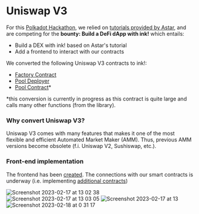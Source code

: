 # Uniswap V3
For this [Polkadot Hackathon](https://www.polkadotglobalseries.com/?utm_source=Discord&utm_medium=socials&utm_campaign=launch), we relied on [tutorials provided by Astar](https://docs.astar.network/docs/build/wasm/from-zero-to-ink-hero/dex/), and are competing for the **bounty: Build a DeFi dApp with ink!** which entails: <br />
- Build a DEX with ink! based on Astar's tutorial
- Add a frontend to interact with our contracts <br />

We converted the following Uniswap V3 contracts to ink!: <br />
- [Factory Contract](https://github.com/Uniswap/v3-core/blob/main/contracts/UniswapV3Factory.sol)
- [Pool Deployer](https://github.com/Uniswap/v3-core/blob/main/contracts/UniswapV3PoolDeployer.sol)
- [Pool Contract](https://github.com/Uniswap/v3-core/blob/main/contracts/UniswapV3Pool.sol)*

\*this conversion is currently in progress as this contract is quite large and calls many other functions (from the library).

### Why convert Uniswap V3?
Uniswap V3 comes with many features that makes it one of the most flexible and efficient Automated Market Maker (AMM). Thus, previous AMM versions become obsolete (f.i. Uniswap V2, Sushiswap, etc.).


### Front-end implementation
The frontend has been [created](https://dexfrontend-lilac.vercel.app/). The connections with our smart contracts is underway (i.e. implementing [additional contracts](https://github.com/Uniswap/v3-periphery/tree/main/contracts))

![Screenshot 2023-02-17 at 13 02 38](https://user-images.githubusercontent.com/67859510/219695799-4fc4b143-4317-4d25-a468-7e91f236a4d8.png)
![Screenshot 2023-02-17 at 13 03 05](https://user-images.githubusercontent.com/67859510/219695823-1654cf0e-6a38-4f66-ad14-c9e692308b23.png)
![Screenshot 2023-02-17 at 13](https://user-images.githubusercontent.com/67859510/219697023-8405ebba-920a-43bb-92e7-6bba4f907d72.png)
![Screenshot 2023-02-18 at 0 31 17](https://user-images.githubusercontent.com/67859510/219696884-0d9a5019-ce99-4a8f-9b33-88dde15bf1f7.png)
